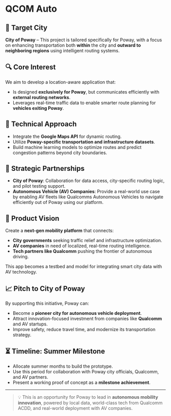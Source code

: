 # QCOM Auto

## 🌆 Target City
**City of Poway** – This project is tailored specifically for Poway, with a focus on enhancing transportation both **within** the city and **outward to neighboring regions** using intelligent routing systems.

## 🔍 Core Interest
We aim to develop a location-aware application that:
- Is designed **exclusively for Poway**, but communicates efficiently with **external routing networks**.
- Leverages real-time traffic data to enable smarter route planning for **vehicles exiting Poway**.

## 🔧 Technical Approach
- Integrate the **Google Maps API** for dynamic routing.
- Utilize **Poway-specific transportation and infrastructure datasets**.
- Build machine learning models to optimize routes and predict congestion patterns beyond city boundaries.

## 🤝 Strategic Partnerships
- **City of Poway**: Collaboration for data access, city-specific routing logic, and pilot testing support.
- **Autonomous Vehicle (AV) Companies**: Provide a real-world use case by enabling AV fleets like Qualcomms Autonomous Vehicles to navigate efficiently out of Poway using our platform.

## 🎯 Product Vision
Create a **next-gen mobility platform** that connects:
- **City governments** seeking traffic relief and infrastructure optimization.
- **AV companies** in need of localized, real-time routing intelligence.
- **Tech partners like Qualcomm** pushing the frontier of autonomous driving.

This app becomes a testbed and model for integrating smart city data with AV technology.

## 📈 Pitch to City of Poway
By supporting this initiative, Poway can:
- Become a **pioneer city for autonomous vehicle deployment**.
- Attract innovation-focused investment from companies like **Qualcomm** and AV startups.
- Improve safety, reduce travel time, and modernize its transportation strategy.

## ⏳ Timeline: Summer Milestone
- Allocate summer months to build the prototype.
- Use this period for collaboration with Poway city officials, Qualcomm, and AV partners.
- Present a working proof of concept as a **milestone achievement**.

---

> 💡 This is an opportunity for Poway to lead in **autonomous mobility innovation**, powered by local data, world-class tech from Qualcomm ACDD, and real-world deployment with AV companies.



